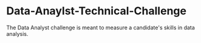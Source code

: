 # Data-Anaylst-Technical-Challenge
The Data Analyst challenge is meant to measure a candidate's skills in data analysis.
